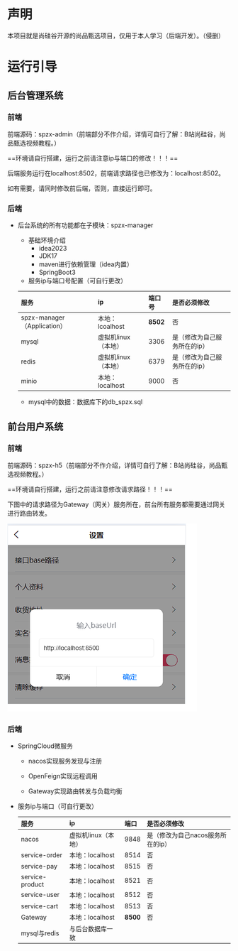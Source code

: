 # 声明

本项目就是尚硅谷开源的尚品甄选项目，仅用于本人学习（后端开发）。（侵删）

# 运行引导

## 后台管理系统

### 前端

前端源码：spzx-admin（前端部分不作介绍，详情可自行了解：B站尚硅谷，尚品甄选视频教程。）

==环境请自行搭建，运行之前请注意ip与端口的修改！！！==

后端服务运行在localhost:8502，前端请求路径也已修改为：localhost:8502。

如有需要，请同时修改前后端，否则，直接运行即可。

### 后端

- 后台系统的所有功能都在子模块：spzx-manager

	- 基础环境介绍
		- idea2023
		- JDK17
		- maven进行依赖管理（idea内置）
		- SpringBoot3
	- 服务ip与端口号配置（可自行更改）
	
	| 服务                        | ip                  | 端口号   | 是否必须修改                 |
	| :-------------------------- | ------------------- | -------- | ---------------------------- |
	| spzx-manager（Application） | 本地：lcoalhost     | **8502** | 否                           |
	| mysql                       | 虚拟机linux（本地） | 3306     | 是（修改为自己服务所在的ip） |
	| redis                       | 虚拟机linux（本地） | 6379     | 是（修改为自己服务所在的ip） |
	| minio                       | 本地：localhost     | 9000     | 否                           |
	
	- mysql中的数据：数据库下的db_spzx.sql
	

## 前台用户系统

### 前端

前端源码：spzx-h5（前端部分不作介绍，详情可自行了解：B站尚硅谷，尚品甄选视频教程。）

==环境请自行搭建，运行之前请注意修改请求路径！！！==

下图中的请求路径为Gateway（网关）服务所在，前台所有服务都需要通过网关进行路由转发。

![](assets/1.png)

### 后端

- SpringCloud微服务

	- nacos实现服务发现与注册

	- OpenFeign实现远程调用

	- Gateway实现路由转发与负载均衡

- 服务ip与端口（可自行更改）

	| 服务            | ip                  | 端口     | 是否必须修改                      |
	| --------------- | ------------------- | -------- | --------------------------------- |
	| nacos           | 虚拟机linux（本地） | 9848     | 是（修改为自己nacos服务所在的ip） |
	| service-order   | 本地：localhost     | 8514     | 否                                |
	| service-pay     | 本地：localhost     | 8515     | 否                                |
	| service-product | 本地：localhost     | 8521     | 否                                |
	| service-user    | 本地：localhost     | 8512     | 否                                |
	| service-cart    | 本地：localhost     | 8513     | 否                                |
	| Gateway         | 本地：localhost     | **8500** | 否                                |
	| mysql与redis    | 与后台数据库一致    |          |                                   |

